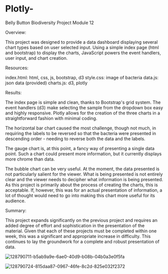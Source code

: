 # Plotly-
Belly Button Biodiversity Project 
Module 12 

Overview:

This project was designed to provide a data dashboard displaying several chart types based on user selected input. Using a simple index page (html and bootstrap) to display the charts, JavaScript powers the event handlers, user input, and chart creation.

Resources:

index.html: html, css, js, bootstrap, d3
style.css: image of bacteria
data.js: json data (provided)
charts.js: d3, plotly

Results:

The index page is simple and clean, thanks to Bootstrap's grid system. The event handlers (d3) make selecting the sample from the dropdown box easy and highly responsive. Plotly allows for the creation of the three charts in a straightforward fashion with minimal coding.

The horizontal bar chart caused the most challenge, though not much, in requiring the labels to be reversed so that the bacteria were presented in descending order - needing to reverse both the data and the labels.

The gauge chart is, at this point, a fancy way of presenting a single data point. Such a chart could present more information, but it currently displays more chrome than data.

The bubble chart can be very useful. At the moment, the data presented is not particularly salient for the viewer. What is being presented is not entirely clear and the viewer needs to decipher what information is being presented. As this project is primarily about the process of creating the charts, this is acceptable. If, however, this was for an actual presentation of information, a lot of thought would need to go into making this chart more useful for its audience.

Summary:

This project expands significantly on the previous project and requires an added degree of effort and sophistication in the presentation of the material. Given that each of these projects must be completed within one week, this was a significant and appropriate increase in difficulty. This continues to lay the groundwork for a complete and robust presentation of data.

![128790711-b5ab9a9e-6ae0-40d9-b08b-04b0a3e0f5fa](https://user-images.githubusercontent.com/95897182/170299330-109a2f19-47a7-4a29-8090-822d256f96b6.png)

![128790724-815daa87-0967-46fe-8c2d-825e032f2372](https://user-images.githubusercontent.com/95897182/170299628-fc3a60d2-ea22-4a4b-a426-c6e4f43656d2.png)


